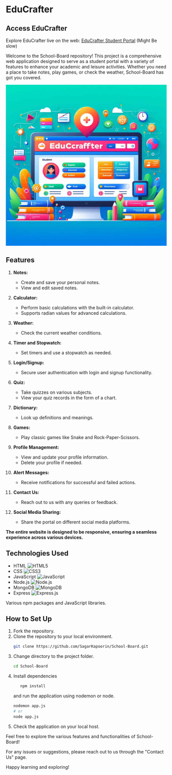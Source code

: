 # EduCrafter
## Access EduCrafter
Explore EduCrafter live on the web: [EduCrafter Student Portal](https://school-board.onrender.com/login)  (Might Be slow)

Welcome to the School-Board repository! This project is a comprehensive web application designed to serve as a student portal with a variety of features to enhance your academic and leisure activities. Whether you need a place to take notes, play games, or check the weather, School-Board has got you covered.

<img src="Home_Icon/School-Board.jpg" alt="School-Board Image" width="700"/>

## Features

1. **Notes:**
   - Create and save your personal notes.
   - View and edit saved notes.

2. **Calculator:**
   - Perform basic calculations with the built-in calculator.
   - Supports radian values for advanced calculations.

3. **Weather:**
   - Check the current weather conditions.

4. **Timer and Stopwatch:**
   - Set timers and use a stopwatch as needed.

5. **Login/Signup:**
   - Secure user authentication with login and signup functionality.

6. **Quiz:**
   - Take quizzes on various subjects.
   - View your quiz records in the form of a chart.

7. **Dictionary:**
   - Look up definitions and meanings.

8. **Games:**
   - Play classic games like Snake and Rock-Paper-Scissors.

9. **Profile Management:**
   - View and update your profile information.
   - Delete your profile if needed.

10. **Alert Messages:**
    - Receive notifications for successful and failed actions.

11. **Contact Us:**
    - Reach out to us with any queries or feedback.

12. **Social Media Sharing:**
    - Share the portal on different social media platforms.

**The entire website is designed to be responsive, ensuring a seamless experience across various devices.**

## Technologies Used

- HTML ![HTML5](https://img.icons8.com/color/48/000000/html-5.png)
- CSS ![CSS3](https://img.icons8.com/color/48/000000/css3.png)
- JavaScript ![JavaScript](https://img.icons8.com/color/48/000000/javascript.png)
- Node.js ![Node.js](https://img.icons8.com/color/48/000000/nodejs.png)
- MongoDB ![MongoDB](https://img.icons8.com/color/48/000000/mongodb.png)
- Express ![Express.js]([https://img.icons8.com/ios-filled/50/000000/express.png](https://icons8.com/icon/kg46nzoJrmTR/express-js))

Various npm packages and JavaScript libraries.

## How to Set Up

1. Fork the repository.
2. Clone the repository to your local environment.
    ```bash
    git clone https://github.com/SagarKapoorin/School-Board.git
    ```
3. Change directory to the project folder.
    ```bash
    cd School-Board
    ```
4. Install dependencies
   ```bash
      npm install
   ```
    and run the application using nodemon or node.
    ```bash
    nodemon app.js
    # or
    node app.js
    ```
5. Check the application on your local host.

Feel free to explore the various features and functionalities of School-Board!

For any issues or suggestions, please reach out to us through the "Contact Us" page.

Happy learning and exploring!
